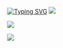 [![Typing SVG](https://readme-typing-svg.demolab.com?font=Fira+Code&duration=10000&pause=500&random=false&width=650&lines=Hi!+My+name+is+Oleg%2C+I+am+a+novice+Frontend+developer;currently+studying+at+the+cool+programming+school+;IT-INCUBATOR)](https://it-incubator.io/) 
[![](https://i.postimg.cc/Wp63frGc/download-4.gif)](https://music.yandex.ru/users/akido-rus/playlists/1001)

![](https://komarev.com/ghpvc/?username=ArefevOleg&style=flat-square)

[![](../ArefevOleg/images/svg-svgrepo-com.svg)](https://github.com/ArefevOleg/it-incubator/blob/main/abstract/imageFormats.md)



<!-- ![](https://i.postimg.cc/Wp63frGc/download-4.gif) [<svg width="30" height="30" viewBox="0 0 165 165" fill="none" xmlns="http://www.w3.org/2000/svg">
<path d="M33.9834 16.8654C46.1223 7.87059 60.4694 2.43314 75.4224 1.08203V25.8256C65.7566 27.0787 56.5254 30.7794 48.6291 36.6305C38.7418 43.9569 31.4707 54.2669 27.8885 66.0399C24.3062 77.8129 24.6024 90.4254 28.7333 102.017C32.8642 113.609 40.6111 123.567 50.8315 130.421C61.0518 137.275 73.2043 140.663 85.4967 140.086C97.789 139.508 109.57 134.995 119.103 127.213C128.635 119.43 135.414 108.79 138.44 96.8622C140.551 88.542 140.757 79.9024 139.104 71.5733L159.882 54.8691L159.868 54.7344C165.477 70.1632 166.334 86.9485 162.285 102.911C157.962 119.951 148.278 135.151 134.66 146.269C121.042 157.386 104.212 163.833 86.6513 164.658C69.0909 165.483 51.7301 160.643 37.1296 150.851C22.5292 141.06 11.4621 126.835 5.56083 110.275C-0.340466 93.7153 -0.763563 75.6974 4.35394 58.8789C9.47145 42.0603 19.8586 27.3317 33.9834 16.8654Z" fill="#FCCA00"/>
<path d="M144.215 28.4141L144.302 28.6321L130.417 50.6853C125.367 43.2026 118.601 36.9743 110.682 32.5658V82.7519C110.682 98.1496 98.1999 110.632 82.8023 110.632C67.4046 110.632 54.9224 98.1496 54.9224 82.7519C54.9224 67.3543 67.4046 54.872 82.8023 54.872C88.5729 54.872 93.9341 56.6253 98.3822 59.6281V2.23047C116.483 5.71201 132.466 15.1453 144.215 28.4141Z" fill="#FC3F1D"/>
</svg>
](https://music.yandex.ru/users/akido-rus/playlists/1001)
 -->
